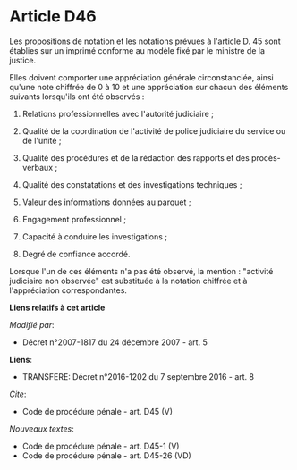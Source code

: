 # Article D46

Les propositions de notation et les notations prévues à l'article D. 45 sont établies sur un imprimé conforme au modèle fixé
par le ministre de la justice. 

Elles doivent comporter une appréciation générale circonstanciée, ainsi qu'une note chiffrée de 0 à 10 et une appréciation
sur chacun des éléments suivants lorsqu'ils ont été observés : 

1. Relations professionnelles avec l'autorité judiciaire ; 

2. Qualité de la coordination de l'activité de police judiciaire du service ou de l'unité ; 

3. Qualité des procédures et de la rédaction des rapports et des procès-verbaux ; 

4. Qualité des constatations et des investigations techniques ; 

5. Valeur des informations données au parquet ; 

6. Engagement professionnel ; 

7. Capacité à conduire les investigations ; 

8. Degré de confiance accordé. 

Lorsque l'un de ces éléments n'a pas été observé, la mention : "activité judiciaire non observée"   est substituée à la
notation chiffrée et à l'appréciation correspondantes.

**Liens relatifs à cet article**

_Modifié par_:

  - Décret n°2007-1817 du 24 décembre 2007 - art. 5

**Liens**:

  - TRANSFERE: Décret n°2016-1202 du 7 septembre 2016 - art. 8

_Cite_:

  - Code de procédure pénale - art. D45 (V)

_Nouveaux textes_:

  - Code de procédure pénale - art. D45-1 (V)
  - Code de procédure pénale - art. D45-26 (VD)
